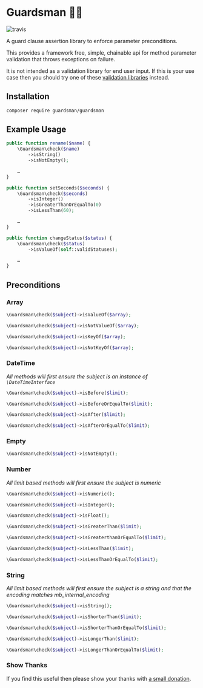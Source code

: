 # Guardsman :guardsman:

![travis](https://travis-ci.org/guardsman/guardsman.svg)

A guard clause assertion library to enforce parameter preconditions.

This provides a framework free, simple, chainable api for method parameter validation that throws
exceptions on failure.

It is not intended as a validation library for end user input. If this is your use case then you should
try one of these [validation libraries](https://packagist.org/search/?q=validation) instead.

## Installation

```bash
composer require guardsman/guardsman
```

## Example Usage

```php
public function rename($name) {
    \Guardsman\check($name)
        ->isString()
        ->isNotEmpty();

    …
}
```

```php
public function setSeconds($seconds) {
    \Guardsman\check($seconds)
        ->isInteger()
        ->isGreaterThanOrEqualTo(0)
        ->isLessThan(60);

    …
}
```

```php
public function changeStatus($status) {
    \Guardsman\check($status)
        ->isValueOf(self::validStatuses);

    …
}
```

## Preconditions

### Array

```php
\Guardsman\check($subject)->isValueOf($array);
```

```php
\Guardsman\check($subject)->isNotValueOf($array);
```

```php
\Guardsman\check($subject)->isKeyOf($array);
```

```php
\Guardsman\check($subject)->isNotKeyOf($array);
```

### DateTime

*All methods will first ensure the subject is an instance of `\DateTimeInterface`*

```php
\Guardsman\check($subject)->isBefore($limit);
```

```php
\Guardsman\check($subject)->isBeforeOrEqualTo($limit);
```

```php
\Guardsman\check($subject)->isAfter($limit);
```

```php
\Guardsman\check($subject)->isAfterOrEqualTo($limit);
```

### Empty

```php
\Guardsman\check($subject)->isNotEmpty();
```

### Number

*All limit based methods will first ensure the subject is numeric*

```php
\Guardsman\check($subject)->isNumeric();
```

```php
\Guardsman\check($subject)->isInteger();
```

```php
\Guardsman\check($subject)->isFloat();
```

```php
\Guardsman\check($subject)->isGreaterThan($limit);
```

```php
\Guardsman\check($subject)->isGreaterthanOrEqualTo($limit);
```

```php
\Guardsman\check($subject)->isLessThan($limit);
```

```php
\Guardsman\check($subject)->isLessThanOrEqualTo($limit);
```

### String

*All limit based methods will first ensure the subject is a string and that the encoding matches mb_internal_encoding*

```php
\Guardsman\check($subject)->isString();
```

```php
\Guardsman\check($subject)->isShorterThan($limit);
```

```php
\Guardsman\check($subject)->isShorterThanOrEqualTo($limit);
```

```php
\Guardsman\check($subject)->isLongerThan($limit);
```

```php
\Guardsman\check($subject)->isLongerThanOrEqualTo($limit);
```

### Show Thanks

If you find this useful then please show your thanks with [a small donation](https://paypal.me/le6o/10).
